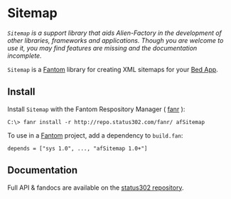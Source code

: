 # Sitemap

*`Sitemap` is a support library that aids Alien-Factory in the development of other libraries, frameworks and applications.
Though you are welcome to use it, you may find features are missing and the documentation incomplete.*

`Sitemap` is a [Fantom](http://fantom.org/) library for creating XML sitemaps for your [Bed App](http://www.fantomfactory.org/pods/afBedSheet).



## Install

Install `Sitemap` with the Fantom Respository Manager ( [fanr](http://fantom.org/doc/docFanr/Tool.html#install) ):

    C:\> fanr install -r http://repo.status302.com/fanr/ afSitemap

To use in a [Fantom](http://fantom.org/) project, add a dependency to `build.fan`:

    depends = ["sys 1.0", ..., "afSitemap 1.0+"]



## Documentation

Full API & fandocs are available on the [status302 repository](http://repo.status302.com/doc/afSitemap/#overview).

